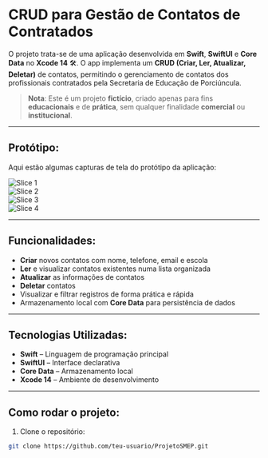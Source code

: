 # CRUD para Gestão de Contatos de Contratados

O projeto trata-se de uma aplicação desenvolvida em **Swift**, **SwiftUI** e **Core Data** no **Xcode 14** 🛠️. O app implementa um **CRUD (Criar, Ler, Atualizar, Deletar)** de contatos, permitindo o gerenciamento de contatos dos profissionais contratados pela Secretaria de Educação de Porciúncula.

 > **Nota**: Este é um projeto **fictício**, criado apenas para fins **educacionais** e de **prática**, sem qualquer finalidade **comercial** ou **institucional**.

---

## Protótipo:

Aqui estão algumas capturas de tela do protótipo da aplicação:

![Slice 1](https://github.com/user-attachments/assets/d738f99e-d7b0-4873-aafc-02b26befd45e)  
![Slice 2](https://github.com/user-attachments/assets/52866482-1292-49d7-9005-7ee7c7d5bdb5)  
![Slice 3](https://github.com/user-attachments/assets/7a0125e8-b0e8-46ca-889f-b187fe7d0053)  
![Slice 4](https://github.com/user-attachments/assets/8d172a2f-7c90-4729-b268-3b7d2e13f336)

---

## Funcionalidades:

- **Criar** novos contatos com nome, telefone, email e escola  
- **Ler** e visualizar contatos existentes numa lista organizada  
- **Atualizar** as informações de contatos  
- **Deletar** contatos  
- Visualizar e filtrar registros de forma prática e rápida  
- Armazenamento local com **Core Data** para persistência de dados

---

## Tecnologias Utilizadas:

- **Swift** – Linguagem de programação principal  
- **SwiftUI** – Interface declarativa  
- **Core Data** – Armazenamento local  
- **Xcode 14** – Ambiente de desenvolvimento

---

## Como rodar o projeto:

1. Clone o repositório:

```bash
git clone https://github.com/teu-usuario/ProjetoSMEP.git
